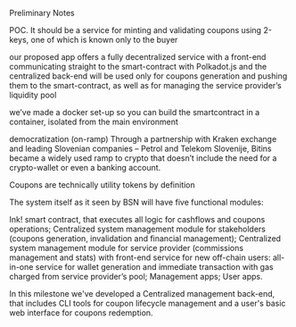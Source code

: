 Preliminary Notes

POC. It should be a service for minting and validating coupons using 2-keys, one of which is known only to the buyer

our proposed app offers a fully decentralized service with a front-end communicating straight to the smart-contract with Polkadot.js and the centralized back-end will be used only for coupons generation and pushing them to the smart-contract, as well as for managing the service provider’s liquidity pool

 we’ve made a docker set-up so you can build the smartcontract in a container, isolated from the main environment

democratization (on-ramp)
 Through a partnership with Kraken exchange and leading Slovenian companies – Petrol and Telekom Slovenije, Bitins became a widely used ramp to crypto that doesn’t include the need for a crypto-wallet or even a banking account.

Coupons are technically utility tokens by definition

The system itself as it seen by BSN will have five functional modules:

Ink! smart contract, that executes all logic for cashflows and coupons operations;
Centralized system management module for stakeholders (coupons generation, invalidation and financial management);
Centralized system management module for service provider (commissions management and stats) with front-end service for new off-chain users: all-in-one service for wallet generation and immediate transaction with gas charged from service provider’s pool;
Management apps;
User apps.

In this milestone we've developed a Centralized management back-end, that includes CLI tools for coupon lifecycle management and a user's basic web interface for coupons redemption.